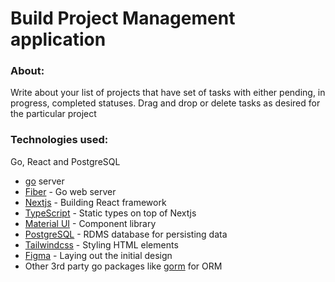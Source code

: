 # **Build Project Management application**
### **About:**
Write about your list of projects that have set of tasks with either pending, in progress, completed statuses. Drag and drop or delete tasks as desired for the particular project
### **Technologies used:**
Go, React and PostgreSQL

- [go](https://go.dev/) server
- [Fiber](https://gofiber.io/) - Go web server
- [Nextjs](https://nextjs.org/) - Building React framework 
- [TypeScript](https://www.typescriptlang.org/) - Static types on top of Nextjs
- [Material UI](https://mui.com/) - Component library
- [PostgreSQL](https://www.postgresql.org/) - RDMS database for persisting data
- [Tailwindcss](https://tailwindcss.com/) - Styling HTML elements
- [Figma](https://www.figma.com/) - Laying out the initial design
- Other 3rd party go packages like [gorm](https://gorm.io/) for ORM

